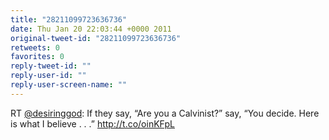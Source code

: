 ```yaml
---
title: "28211099723636736"
date: Thu Jan 20 22:03:44 +0000 2011
original-tweet-id: "28211099723636736"
retweets: 0
favorites: 0
reply-tweet-id: ""
reply-user-id: ""
reply-user-screen-name: ""
---
```

RT <a href="https://twitter.com/desiringgod">@desiringgod</a>: If they say, “Are you a Calvinist?” say, “You decide. Here is what I believe . . .” http://t.co/oinKFpL

